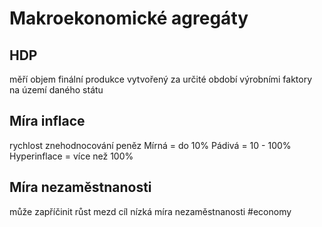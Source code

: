 # Makroekonomické agregáty
## HDP
měří objem finální produkce vytvořený za určité období výrobními faktory na území daného státu
## Míra inflace
rychlost znehodnocování peněz
Mírná = do 10%
Pádivá = 10 - 100%
Hyperinflace = více než 100%
## Míra nezaměstnanosti
může zapříčinit růst mezd
cíl nízká míra nezaměstnanosti
#economy 